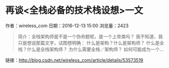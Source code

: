 # 再谈<全栈必备的技术栈设想>一文
作者：wireless_com
日期：2016-12-13 15:00
浏览量：2423
> 简介：全栈架构师是不是一个伪命题呢，是一个上帝类吗？ 我不知道，我只是想说那篇文字，试图想明确： 
什么是架构？什么是架构师？
 什么是全栈？什么是全栈架构师？
 为什么需要全栈／架构师？ 如何可能成为一个...

 链接：http://blog.csdn.net/wireless_com/article/details/53573519
